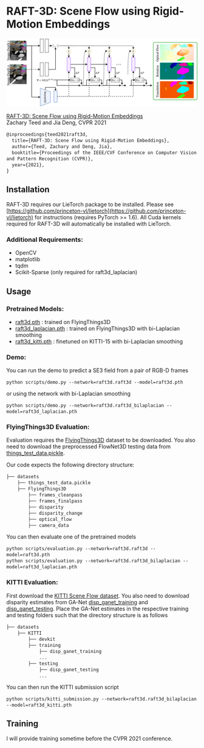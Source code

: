 # RAFT-3D: Scene Flow using Rigid-Motion Embeddings

<center><img src="assets/raft3d.png" width="540" style="center"></center>

[RAFT-3D: Scene Flow using Rigid-Motion Embeddings](https://arxiv.org/abs/2012.00726)  
Zachary Teed and Jia Deng, CVPR 2021

```
@inproceedings{teed2021raft3d,
  title={RAFT-3D: Scene Flow using Rigid-Motion Embeddings},
  author={Teed, Zachary and Deng, Jia},
  booktitle={Proceedings of the IEEE/CVF Conference on Computer Vision and Pattern Recognition (CVPR)},
  year={2021},
}
```

## Installation
RAFT-3D requires our LieTorch package to be installed. Please see [https://github.com/princeton-vl/lietorch](https://github.com/princeton-vl/lietorch) for instructions (requires PyTorch >= 1.6). All Cuda kernels required for RAFT-3D will automatically be installed with LieTorch.

### Additional Requirements:
* OpenCV
* matplotlib
* tqdm
* Scikit-Sparse (only required for raft3d_laplacian)


## Usage


### Pretrained Models:
* [raft3d.pth](https://drive.google.com/file/d/1Lt14WdzPQIjaOqVLbvNBqdDLtN9wtxbs/view?usp=sharing) : trained on FlyingThings3D
* [raft3d_laplacian.pth](https://drive.google.com/file/d/1sWXkyyqRrRhexv9y8iXK7A0i-1euwEPi/view?usp=sharing) : trained on FlyingThings3D with bi-Laplacian smoothing
* [raft3d_kitti.pth](https://drive.google.com/file/d/1CtUb47xd1o5q4NmkdG2LKVo5wL8uiIRF/view?usp=sharing) : finetuned on KITTI-15 with bi-Laplacian smoothing


### Demo:

You can run the demo to predict a SE3 field from a pair of RGB-D frames

```
python scripts/demo.py --network=raft3d.raft3d --model=raft3d.pth
```
or using the network with bi-Laplacian smoothing

```
python scripts/demo.py --network=raft3d.raft3d_bilaplacian --model=raft3d_laplacian.pth
```

### FlyingThings3D Evaluation:

Evaluation requires the [FlyingThings3D](https://lmb.informatik.uni-freiburg.de/resources/datasets/SceneFlowDatasets.en.html) dataset to be downloaded.  You also need to download the preprocessed FlowNet3D testing data from [things_test_data.pickle](https://drive.google.com/file/d/1zzPAJ-hYlA0eKgzwwuuh3zfS47OXD7su/view?usp=sharing).

Our code expects the following directory structure:
```Shell
├── datasets
    ├── things_test_data.pickle
    ├── FlyingThings3D
        ├── frames_cleanpass
        ├── frames_finalpass
        ├── disparity
        ├── disparity_change
        ├── optical_flow
        ├── camera_data
```

You can then evaluate one of the pretrained models
```
python scripts/evaluation.py --network=raft3d.raft3d --model=raft3d.pth
python scripts/evaluation.py --network=raft3d.raft3d_bilaplacian --model=raft3d_laplacian.pth
```


### KITTI Evaluation:

First download the [KITTI Scene Flow dataset](http://www.cvlibs.net/datasets/kitti/eval_scene_flow.php). You also need to download disparity estimates from GA-Net [disp_ganet_training](https://drive.google.com/file/d/1LGpw2_d17jESAVxcl4ZaeoKisnqDOLlK/view?usp=sharing) and [disp_ganet_testing](https://drive.google.com/file/d/1_rP09NpCKEoxnbPF9_S88FHS6p6u3o6H/view?usp=sharing). Place the GA-Net estimates in the respective training and testing folders such that the directory structure is as follows

```
├── datasets
    ├── KITTI
        ├── devkit
        ├── training
            ├── disp_ganet_training
            ...
        ├── testing
            ├── disp_ganet_testing
            ...
```

You can then run the KITTI submission script

```
python scripts/kitti_submission.py --network=raft3d.raft3d_bilaplacian --model=raft3d_kitti.pth
```



## Training
I will provide training sometime before the CVPR 2021 conference.

